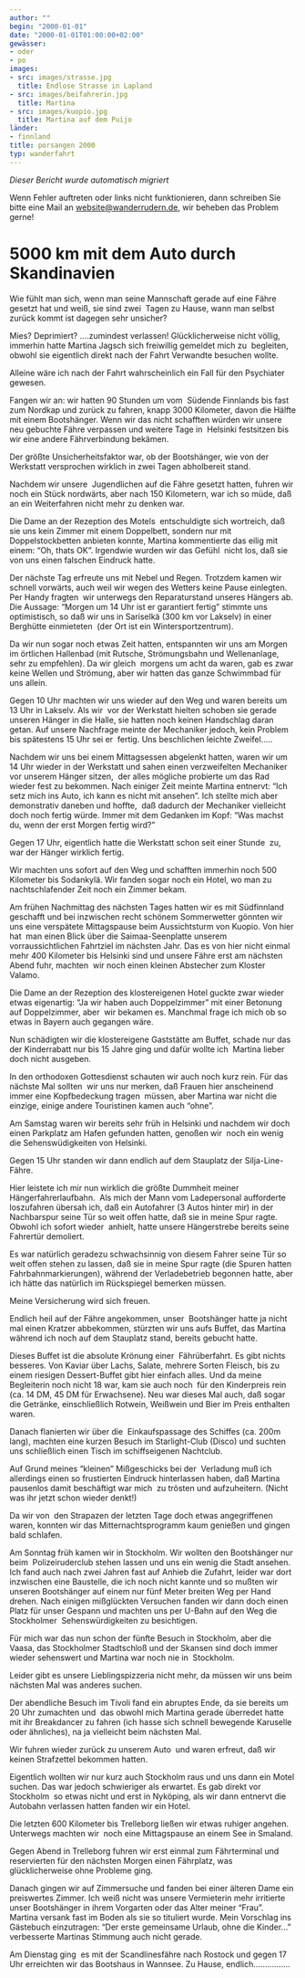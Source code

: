 ```yaml
---
author: ""
begin: "2000-01-01"
date: "2000-01-01T01:00:00+02:00"
gewässer:
- oder
- po
images:
- src: images/strasse.jpg
  title: Endlose Strasse in Lapland
- src: images/beifahrerin.jpg
  title: Martina
- src: images/kuopio.jpg
  title: Martina auf dem Puijo
länder:
- finnland
title: porsangen 2000
typ: wanderfahrt
---
```



*Dieser Bericht wurde automatisch migriert*

Wenn Fehler auftreten oder links nicht funktionieren, dann schreiben Sie bitte eine Mail an website@wanderrudern.de, wir beheben das Problem gerne!



# 5000 km mit dem Auto durch Skandinavien


Wie fühlt man sich, wenn man seine Mannschaft gerade auf eine Fähre gesetzt hat und weiß, sie sind zwei  Tagen zu Hause, wann man selbst zurück kommt ist dagegen sehr unsicher?

Mies? Deprimiert? ....zumindest verlassen! Glücklicherweise nicht völlig, immerhin hatte Martina Jagsch sich freiwillig gemeldet mich zu  begleiten, obwohl sie eigentlich direkt nach der Fahrt Verwandte besuchen wollte.

Alleine wäre ich nach der Fahrt wahrscheinlich ein Fall für den Psychiater gewesen.

Fangen wir an: wir hatten 90 Stunden um vom  Südende Finnlands bis fast zum Nordkap und zurück zu fahren, knapp 3000 Kilometer, davon die Hälfte mit einem Bootshänger. Wenn wir das nicht schafften würden wir unsere neu gebuchte Fähre verpassen und weitere Tage in  Helsinki festsitzen bis wir eine andere Fährverbindung bekämen.

Der größte Unsicherheitsfaktor war, ob der Bootshänger, wie von der Werkstatt versprochen wirklich in zwei Tagen abholbereit stand.

Nachdem wir unsere  Jugendlichen auf die Fähre gesetzt hatten, fuhren wir noch ein Stück nordwärts, aber nach 150 Kilometern, war ich so müde, daß an ein Weiterfahren nicht mehr zu denken war.

Die Dame an der Rezeption des Motels  entschuldigte sich wortreich, daß sie uns kein Zimmer mit einem Doppelbett, sondern nur mit Doppelstockbetten anbieten konnte, Martina kommentierte das eilig mit einem: “Oh, thats OK”. Irgendwie wurden wir das Gefühl  nicht los, daß sie von uns einen falschen Eindruck hatte.

Der nächste Tag erfreute uns mit Nebel und Regen. Trotzdem kamen wir schnell vorwärts, auch weil wir wegen des Wetters keine Pause einlegten. Per Handy fragten  wir unterwegs den Reparaturstand unseres Hängers ab. Die Aussage: “Morgen um 14 Uhr ist er garantiert fertig” stimmte uns optimistisch, so daß wir uns in Sariselkä (300 km vor Lakselv) in einer Berghütte einmieteten  (der Ort ist ein Wintersportzentrum).

Da wir nun sogar noch etwas Zeit hatten, entspannten wir uns am Morgen im örtlichen Hallenbad (mit Rutsche, Strömungsbahn und Wellenanlage, sehr zu empfehlen). Da wir gleich  morgens um acht da waren, gab es zwar keine Wellen und Strömung, aber wir hatten das ganze Schwimmbad für uns allein.

Gegen 10 Uhr machten wir uns wieder auf den Weg und waren bereits um 13 Uhr in Lakselv. Als wir  vor der Werkstatt hielten schoben sie gerade unseren Hänger in die Halle, sie hatten noch keinen Handschlag daran getan. Auf unsere Nachfrage meinte der Mechaniker jedoch, kein Problem bis spätestens 15 Uhr sei er  fertig. Uns beschlichen leichte Zweifel.....

Nachdem wir uns bei einem Mittagsessen abgelenkt hatten, waren wir um 14 Uhr wieder in der Werkstatt und sahen einen verzweifelten Mechaniker vor unserem Hänger sitzen,  der alles mögliche probierte um das Rad wieder fest zu bekommen. Nach einiger Zeit meinte Martina entnervt: “Ich setz mich ins Auto, ich kann es nicht mit ansehen”. Ich stellte mich aber demonstrativ daneben und hoffte,  daß dadurch der Mechaniker vielleicht doch noch fertig würde. Immer mit dem Gedanken im Kopf: “Was machst du, wenn der erst Morgen fertig wird?”

Gegen 17 Uhr, eigentlich hatte die Werkstatt schon seit einer Stunde  zu, war der Hänger wirklich fertig.

Wir machten uns sofort auf den Weg und schafften immerhin noch 500 Kilometer bis Sodankylä. Wir fanden sogar noch ein Hotel, wo man zu nachtschlafender Zeit noch ein Zimmer bekam.

Am frühen Nachmittag des nächsten Tages hatten wir es mit Südfinnland geschafft und bei inzwischen recht schönem Sommerwetter gönnten wir uns eine verspätete Mittagspause beim Aussichtsturm von Kuopio. Von hier hat  man einen Blick über die Saimaa-Seenplatte unserem vorraussichtlichen Fahrtziel im nächsten Jahr. Das es von hier nicht einmal mehr 400 Kilometer bis Helsinki sind und unsere Fähre erst am nächsten Abend fuhr, machten  wir noch einen kleinen Abstecher zum Kloster Valamo.

Die Dame an der Rezeption des klostereigenen Hotel guckte zwar wieder etwas eigenartig: “Ja wir haben auch Doppelzimmer” mit einer Betonung auf Doppelzimmer, aber  wir bekamen es. Manchmal frage ich mich ob so etwas in Bayern auch gegangen wäre.

Nun schädigten wir die klostereigene Gaststätte am Buffet, schade nur das der Kinderrabatt nur bis 15 Jahre ging und dafür wollte ich  Martina lieber doch nicht ausgeben.

In den orthodoxen Gottesdienst schauten wir auch noch kurz rein. Für das nächste Mal sollten  wir uns nur merken, daß Frauen hier anscheinend immer eine Kopfbedeckung tragen  müssen, aber Martina war nicht die einzige, einige andere Touristinen kamen auch “ohne”.

Am Samstag waren wir bereits sehr früh in Helsinki und nachdem wir doch einen Parkplatz am Hafen gefunden hatten, genoßen wir  noch ein wenig die Sehenswüdigkeiten von Helsinki.

Gegen 15 Uhr standen wir dann endlich auf dem Stauplatz der Silja-Line-Fähre.

Hier leistete ich mir nun wirklich die größte Dummheit meiner Hängerfahrerlaufbahn.  Als mich der Mann vom Ladepersonal aufforderte loszufahren übersah ich, daß ein Autofahrer (3 Autos hinter mir) in der Nachbarspur seine Tür so weit offen hatte, daß sie in meine Spur ragte. Obwohl ich sofort wieder  anhielt, hatte unsere Hängerstrebe bereits seine Fahrertür demoliert.

Es war natürlich geradezu schwachsinnig von diesem Fahrer seine Tür so weit offen stehen zu lassen, daß sie in meine Spur ragte (die Spuren hatten  Fahrbahnmarkierungen), während der Verladebetrieb begonnen hatte, aber ich hätte das natürlich im Rückspiegel bemerken müssen.

Meine Versicherung wird sich freuen.

Endlich heil auf der Fähre angekommen, unser  Bootshänger hatte ja nicht mal einen Kratzer abbekommen, stürzten wir uns aufs Buffet, das Martina während ich noch auf dem Stauplatz stand, bereits gebucht hatte.

Dieses Buffet ist die absolute Krönung einer  Fährüberfahrt. Es gibt nichts besseres. Von Kaviar über Lachs, Salate, mehrere Sorten Fleisch, bis zu einem riesigen Dessert-Buffet gibt hier einfach alles. Und da meine Begleiterin noch nicht 18 war, kam sie auch noch  für den Kinderpreis rein (ca. 14 DM, 45 DM für Erwachsene). Neu war dieses Mal auch, daß sogar die Getränke, einschließlich Rotwein, Weißwein und Bier im Preis enthalten waren.

Danach flanierten wir über die  Einkaufspassage des Schiffes (ca. 200m lang), machten eine kurzen Besuch im Starlight-Club (Disco) und suchten uns schließlich einen Tisch im schiffseigenen Nachtclub.

Auf Grund meines “kleinen” Mißgeschicks bei der  Verladung muß ich allerdings einen so frustierten Eindruck hinterlassen haben, daß Martina pausenlos damit beschäftigt war mich  zu trösten und aufzuheitern. (Nicht was ihr jetzt schon wieder denkt!)

Da wir von  den Strapazen der letzten Tage doch etwas angegriffenen waren, konnten wir das Mitternachtsprogramm kaum genießen und gingen bald schlafen.

Am Sonntag früh kamen wir in Stockholm. Wir wollten den Bootshänger nur beim  Polizeiruderclub stehen lassen und uns ein wenig die Stadt ansehen. Ich fand auch nach zwei Jahren fast auf Anhieb die Zufahrt, leider war dort inzwischen eine Baustelle, die ich noch nicht kannte und so mußten wir  unseren Bootshänger auf einem nur fünf Meter breiten Weg per Hand drehen. Nach einigen mißglückten Versuchen fanden wir dann doch einen Platz für unser Gespann und machten uns per U-Bahn auf den Weg die Stockholmer  Sehenswürdigkeiten zu besichtigen.

Für mich war das nun schon der fünfte Besuch in Stockholm, aber die Vaasa, das Stockholmer Stadtschloß und der Skansen sind doch immer wieder sehenswert und Martina war noch nie in  Stockholm.

Leider gibt es unsere Lieblingspizzeria nicht mehr, da müssen wir uns beim nächsten Mal was anderes suchen.

Der abendliche Besuch im Tivoli fand ein abruptes Ende, da sie bereits um 20 Uhr zumachten und  das obwohl mich Martina gerade überredet hatte mit ihr Breakdancer zu fahren (ich hasse sich schnell bewegende Karuselle oder ähnliches), na ja vielleicht beim nächsten Mal.

Wir fuhren wieder zurück zu unserem Auto  und waren erfreut, daß wir keinen Strafzettel bekommen hatten.

Eigentlich wollten wir nur kurz auch Stockholm raus und uns dann ein Motel suchen. Das war jedoch schwieriger als erwartet. Es gab direkt vor Stockholm  so etwas nicht und erst in Nyköping, als wir dann entnervt die Autobahn verlassen hatten fanden wir ein Hotel.

Die letzten 600 Kilometer bis Trelleborg ließen wir etwas ruhiger angehen. Unterwegs machten wir  noch eine Mittagspause an einem See in Smaland.

Gegen Abend in Trelleborg fuhren wir erst einmal zum Fährterminal und reservierten für den nächsten Morgen einen Fährplatz, was glücklicherweise ohne Probleme ging.

Danach gingen wir auf Zimmersuche und fanden bei einer älteren Dame ein preiswertes Zimmer. Ich weiß nicht was unsere Vermieterin mehr irritierte unser Bootshänger in ihrem Vorgarten oder das Alter meiner “Frau”.  Martina versank fast im Boden als sie so tituliert wurde. Mein Vorschlag ins Gästebuch einzutragen: “Der erste gemeinsame Urlaub, ohne die Kinder...” verbesserte Martinas Stimmung auch nicht gerade.

Am Dienstag ging  es mit der Scandlinesfähre nach Rostock und gegen 17 Uhr erreichten wir das Bootshaus in Wannsee. Zu Hause, endlich................